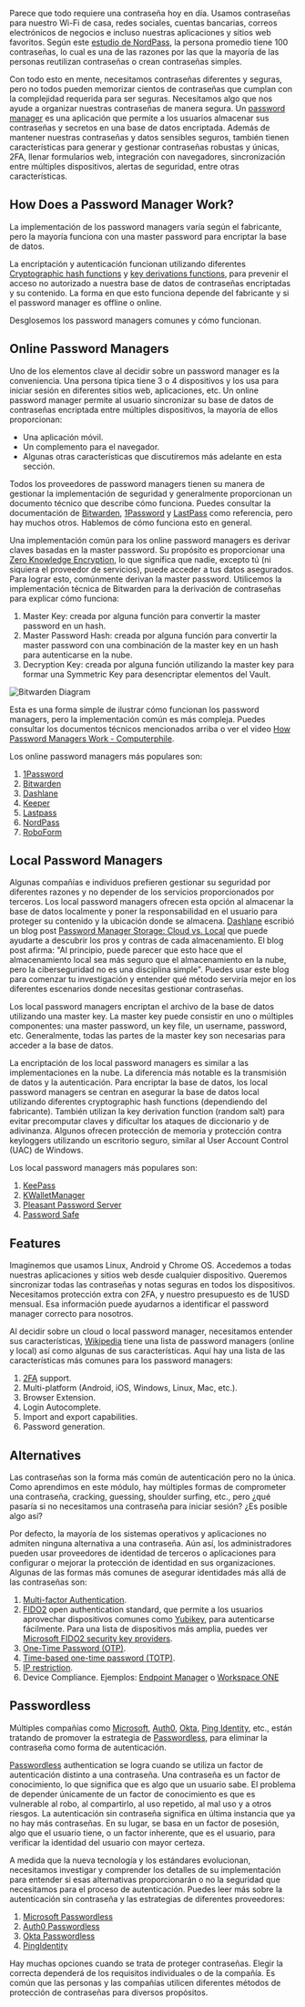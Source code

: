 Parece que todo requiere una contraseña hoy en día. Usamos contraseñas para nuestro Wi-Fi de casa, redes sociales, cuentas bancarias, correos electrónicos de negocios e incluso nuestras aplicaciones y sitios web favoritos. Según este [estudio de NordPass](https://www.techradar.com/news/most-people-have-25-more-passwords-than-at-the-start-of-the-pandemic), la persona promedio tiene 100 contraseñas, lo cual es una de las razones por las que la mayoría de las personas reutilizan contraseñas o crean contraseñas simples.

Con todo esto en mente, necesitamos contraseñas diferentes y seguras, pero no todos pueden memorizar cientos de contraseñas que cumplan con la complejidad requerida para ser seguras. Necesitamos algo que nos ayude a organizar nuestras contraseñas de manera segura. Un [password manager](https://en.wikipedia.org/wiki/Password_manager) es una aplicación que permite a los usuarios almacenar sus contraseñas y secretos en una base de datos encriptada. Además de mantener nuestras contraseñas y datos sensibles seguros, también tienen características para generar y gestionar contraseñas robustas y únicas, 2FA, llenar formularios web, integración con navegadores, sincronización entre múltiples dispositivos, alertas de seguridad, entre otras características.

## How Does a Password Manager Work?

La implementación de los password managers varía según el fabricante, pero la mayoría funciona con una master password para encriptar la base de datos.

La encriptación y autenticación funcionan utilizando diferentes [Cryptographic hash functions](https://en.wikipedia.org/wiki/Cryptographic_hash_function) y [key derivations functions](https://en.wikipedia.org/wiki/Key_derivation_function), para prevenir el acceso no autorizado a nuestra base de datos de contraseñas encriptadas y su contenido. La forma en que esto funciona depende del fabricante y si el password manager es offline o online.

Desglosemos los password managers comunes y cómo funcionan.

## Online Password Managers

Uno de los elementos clave al decidir sobre un password manager es la conveniencia. Una persona típica tiene 3 o 4 dispositivos y los usa para iniciar sesión en diferentes sitios web, aplicaciones, etc. Un online password manager permite al usuario sincronizar su base de datos de contraseñas encriptada entre múltiples dispositivos, la mayoría de ellos proporcionan:

- Una aplicación móvil.
- Un complemento para el navegador.
- Algunas otras características que discutiremos más adelante en esta sección.

Todos los proveedores de password managers tienen su manera de gestionar la implementación de seguridad y generalmente proporcionan un documento técnico que describe cómo funciona. Puedes consultar la documentación de [Bitwarden](https://bitwarden.com/images/resources/security-white-paper-download.pdf), [1Password](https://1passwordstatic.com/files/security/1password-white-paper.pdf) y [LastPass](https://assets.cdngetgo.com/da/ce/d211c1074dea84e06cad6f2c8b8e/lastpass-technical-whitepaper.pdf) como referencia, pero hay muchos otros. Hablemos de cómo funciona esto en general.

Una implementación común para los online password managers es derivar claves basadas en la master password. Su propósito es proporcionar una [Zero Knowledge Encryption](https://blog.cubbit.io/blog-posts/what-is-zero-knowledge-encryption), lo que significa que nadie, excepto tú (ni siquiera el proveedor de servicios), puede acceder a tus datos asegurados. Para lograr esto, comúnmente derivan la master password. Utilicemos la implementación técnica de Bitwarden para la derivación de contraseñas para explicar cómo funciona:

1. Master Key: creada por alguna función para convertir la master password en un hash.
2. Master Password Hash: creada por alguna función para convertir la master password con una combinación de la master key en un hash para autenticarse en la nube.
3. Decryption Key: creada por alguna función utilizando la master key para formar una Symmetric Key para desencriptar elementos del Vault.

![Bitwarden Diagram](https://academy.hackthebox.com/storage/modules/147/bitwarden_diagram.png)

Esta es una forma simple de ilustrar cómo funcionan los password managers, pero la implementación común es más compleja. Puedes consultar los documentos técnicos mencionados arriba o ver el video [How Password Managers Work - Computerphile](https://www.youtube.com/watch?v=w68BBPDAWr8).

Los online password managers más populares son:

1. [1Password](https://1password.com/)
2. [Bitwarden](https://bitwarden.com/)
3. [Dashlane](https://www.dashlane.com/)
4. [Keeper](https://www.keepersecurity.com/)
5. [Lastpass](https://www.lastpass.com/)
6. [NordPass](https://nordpass.com/)
7. [RoboForm](https://www.roboform.com/)

## Local Password Managers

Algunas compañías e individuos prefieren gestionar su seguridad por diferentes razones y no depender de los servicios proporcionados por terceros. Los local password managers ofrecen esta opción al almacenar la base de datos localmente y poner la responsabilidad en el usuario para proteger su contenido y la ubicación donde se almacena. [Dashlane](https://www.dashlane.com/) escribió un blog post [Password Manager Storage: Cloud vs. Local](https://blog.dashlane.com/password-storage-cloud-versus-local/) que puede ayudarte a descubrir los pros y contras de cada almacenamiento. El blog post afirma: "Al principio, puede parecer que esto hace que el almacenamiento local sea más seguro que el almacenamiento en la nube, pero la ciberseguridad no es una disciplina simple". Puedes usar este blog para comenzar tu investigación y entender qué método serviría mejor en los diferentes escenarios donde necesitas gestionar contraseñas.

Los local password managers encriptan el archivo de la base de datos utilizando una master key. La master key puede consistir en uno o múltiples componentes: una master password, un key file, un username, password, etc. Generalmente, todas las partes de la master key son necesarias para acceder a la base de datos.

La encriptación de los local password managers es similar a las implementaciones en la nube. La diferencia más notable es la transmisión de datos y la autenticación. Para encriptar la base de datos, los local password managers se centran en asegurar la base de datos local utilizando diferentes cryptographic hash functions (dependiendo del fabricante). También utilizan la key derivation function (random salt) para evitar precomputar claves y dificultar los ataques de diccionario y de adivinanza. Algunos ofrecen protección de memoria y protección contra keyloggers utilizando un escritorio seguro, similar al User Account Control (UAC) de Windows.

Los local password managers más populares son:

1. [KeePass](https://keepass.info/)
2. [KWalletManager](https://apps.kde.org/kwalletmanager5/)
3. [Pleasant Password Server](https://pleasantpasswords.com/)
4. [Password Safe](https://pwsafe.org/)

## Features

Imaginemos que usamos Linux, Android y Chrome OS. Accedemos a todas nuestras aplicaciones y sitios web desde cualquier dispositivo. Queremos sincronizar todas las contraseñas y notas seguras en todos los dispositivos. Necesitamos protección extra con 2FA, y nuestro presupuesto es de 1USD mensual. Esa información puede ayudarnos a identificar el password manager correcto para nosotros.

Al decidir sobre un cloud o local password manager, necesitamos entender sus características, [Wikipedia](https://en.wikipedia.org/wiki/List_of_password_managers) tiene una lista de password managers (online y local) así como algunas de sus características. Aquí hay una lista de las características más comunes para los password managers:

1. [2FA](https://authy.com/what-is-2fa/) support.
2. Multi-platform (Android, iOS, Windows, Linux, Mac, etc.).
3. Browser Extension.
4. Login Autocomplete.
5. Import and export capabilities.
6. Password generation.

## Alternatives

Las contraseñas son la forma más común de autenticación pero no la única. Como aprendimos en este módulo, hay múltiples formas de comprometer una contraseña, cracking, guessing, shoulder surfing, etc., pero ¿qué pasaría si no necesitamos una contraseña para iniciar sesión? ¿Es posible algo así?

Por defecto, la mayoría de los sistemas operativos y aplicaciones no admiten ninguna alternativa a una contraseña. Aún así, los administradores pueden usar proveedores de identidad de terceros o aplicaciones para configurar o mejorar la protección de identidad en sus organizaciones. Algunas de las formas más comunes de asegurar identidades más allá de las contraseñas son:

1. [Multi-factor Authentication](https://en.wikipedia.org/wiki/Multi-factor_authentication).
2. [FIDO2](https://fidoalliance.org/fido2/) open authentication standard, que permite a los usuarios aprovechar dispositivos comunes como [Yubikey](https://www.yubico.com/), para autenticarse fácilmente. Para una lista de dispositivos más amplia, puedes ver [Microsoft FIDO2 security key providers](https://docs.microsoft.com/en-us/azure/active-directory/authentication/concept-authentication-passwordless#fido2-security-key-providers).
3. [One-Time Password (OTP)](https://en.wikipedia.org/wiki/One-time_password).
4. [Time-based one-time password (TOTP)](https://en.wikipedia.org/wiki/Time-based_one-time_password).
5. [IP restriction](https://news.gandi.net/en/2019/05/using-ip-restriction-to-help-secure-your-account/).
6. Device Compliance. Ejemplos: [Endpoint Manager](https://www.petervanderwoude.nl/post/tag/device-compliance/) o [Workspace ONE](https://www.loginconsultants.com/enabling-the-device-compliance-with-workspace-one-uem-authentication-policy-in-workspace-one-access)

## Passwordless

Múltiples compañías como [Microsoft](https://www.microsoft.com/en-us), [Auth0](https://auth0.com/), [Okta](https://www.okta.com/), [Ping Identity](https://www.pingidentity.com/en.html), etc., están tratando de promover la estrategia de [Passwordless](https://en.wikipedia.org/wiki/Passwordless_authentication), para eliminar la contraseña como forma de autenticación.

[Passwordless](https://www.pingidentity.com/en/resources/blog/posts/2021/what-does-passwordless-really-mean.html) authentication se logra cuando se utiliza un factor de autenticación distinto a una contraseña. Una contraseña es un factor de conocimiento, lo que significa que es algo que un usuario sabe. El problema de depender únicamente de un factor de conocimiento es que es vulnerable al robo, al compartirlo, al uso repetido, al mal uso y a otros riesgos. La autenticación sin contraseña significa en última instancia que ya no hay más contraseñas. En su lugar, se basa en un factor de posesión, algo que el usuario tiene, o un factor inherente, que es el usuario, para verificar la identidad del usuario con mayor certeza.

A medida que la nueva tecnología y los estándares evolucionan, necesitamos investigar y comprender los detalles de su implementación para entender si esas alternativas proporcionarán o no la seguridad que necesitamos para el proceso de autenticación. Puedes leer más sobre la autenticación sin contraseña y las estrategias de diferentes proveedores:

1. [Microsoft Passwordless](https://www.microsoft.com/en-us/security/business/identity-access-management/passwordless-authentication)
2. [Auth0 Passwordless](https://auth0.com/passwordless)
3. [Okta Passwordless](https://www.okta.com/passwordless-authentication/)
4. [PingIdentity](https://www.pingidentity.com/en/resources/blog/posts/2021/what-does-passwordless-really-mean.html)

Hay muchas opciones cuando se trata de proteger contraseñas. Elegir la correcta dependerá de los requisitos individuales o de la compañía. Es común que las personas y las compañías utilicen diferentes métodos de protección de contraseñas para diversos propósitos.